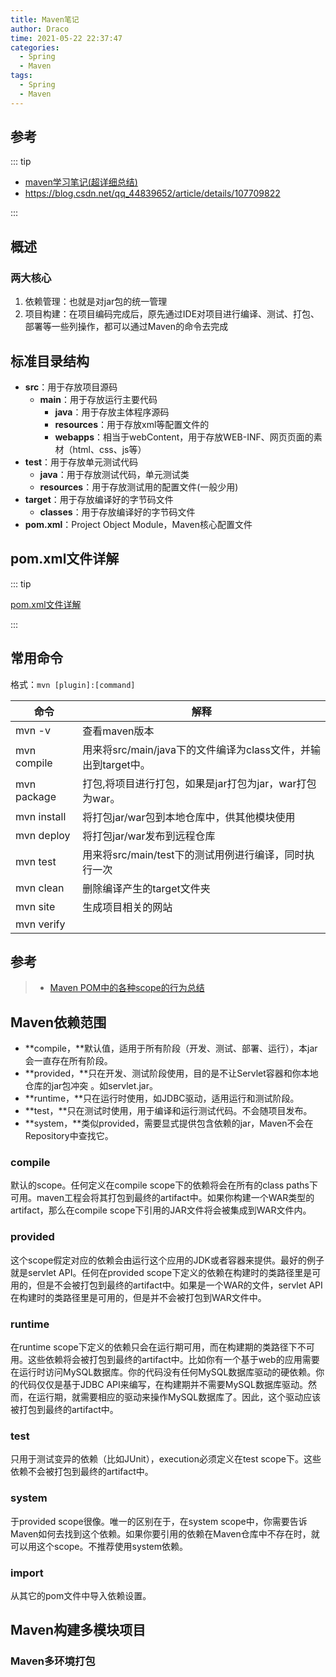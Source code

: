 ```yaml
---
title: Maven笔记
author: Draco
time: 2021-05-22 22:37:47
categories: 
  - Spring
  - Maven
tags: 
  - Spring
  - Maven
---
```




## 参考

::: tip 

- [maven学习笔记(超详细总结)](https://www.cnblogs.com/baizihua/p/11519509.html)
- https://blog.csdn.net/qq_44839652/article/details/107709822

:::



## 概述



### 两大核心

1. 依赖管理：也就是对jar包的统一管理
2. 项目构建：在项目编码完成后，原先通过IDE对项目进行编译、测试、打包、部署等一些列操作，都可以通过Maven的命令去完成





## 标准目录结构

- **src**：用于存放项目源码
  - **main**：用于存放运行主要代码
    - **java**：用于存放主体程序源码
    - **resources**：用于存放xml等配置文件的
    - **webapps**：相当于webContent，用于存放WEB-INF、网页页面的素材（html、css、js等）
- **test**：用于存放单元测试代码
  - **java**：用于存放测试代码，单元测试类
  - **resources**：用于存放测试用的配置文件(一般少用)
- **target**：用于存放编译好的字节码文件
  - **classes**：用于存放编译好的字节码文件
- **pom.xml**：Project Object Module，Maven核心配置文件



## pom.xml文件详解

::: tip

[pom.xml文件详解](https://blog.csdn.net/weixin_38569499/article/details/91456988?utm_medium=distribute.pc_relevant.none-task-blog-2%7Edefault%7EBlogCommendFromMachineLearnPai2%7Edefault-1.control&depth_1-utm_source=distribute.pc_relevant.none-task-blog-2%7Edefault%7EBlogCommendFromMachineLearnPai2%7Edefault-1.control)

:::





## 常用命令

格式：`mvn [plugin]:[command]`



| 命令        | 解释                                                         |
| ----------- | ------------------------------------------------------------ |
| mvn -v      | 查看maven版本                                                |
| mvn compile | 用来将src/main/java下的文件编译为class文件，并输出到target中。 |
| mvn package | 打包,将项目进行打包，如果是jar打包为jar，war打包为war。      |
| mvn install | 将打包jar/war包到本地仓库中，供其他模块使用                  |
| mvn deploy  | 将打包jar/war发布到远程仓库                                  |
| mvn test    | 用来将src/main/test下的测试用例进行编译，同时执行一次        |
| mvn clean   | 删除编译产生的target文件夹                                   |
| mvn site    | 生成项目相关的网站                                           |
| mvn verify  |                                                              |



## 参考

> - [Maven POM中的各种scope的行为总结](https://blog.csdn.net/cnweike/article/details/52221410?utm_medium=distribute.pc_relevant_t0.none-task-blog-BlogCommendFromMachineLearnPai2-1.channel_param&depth_1-utm_source=distribute.pc_relevant_t0.none-task-blog-BlogCommendFromMachineLearnPai2-1.channel_param)





## Maven依赖范围

- **compile，**默认值，适用于所有阶段（开发、测试、部署、运行），本jar会一直存在所有阶段。
- **provided，**只在开发、测试阶段使用，目的是不让Servlet容器和你本地仓库的jar包冲突 。如servlet.jar。
- **runtime，**只在运行时使用，如JDBC驱动，适用运行和测试阶段。
- **test，**只在测试时使用，用于编译和运行测试代码。不会随项目发布。
- **system，**类似provided，需要显式提供包含依赖的jar，Maven不会在Repository中查找它。



### compile

默认的scope。任何定义在compile scope下的依赖将会在所有的class paths下可用。maven工程会将其打包到最终的artifact中。如果你构建一个WAR类型的artifact，那么在compile scope下引用的JAR文件将会被集成到WAR文件内。



### provided

这个scope假定对应的依赖会由运行这个应用的JDK或者容器来提供。最好的例子就是servlet API。任何在provided scope下定义的依赖在构建时的类路径里是可用的，但是不会被打包到最终的artifact中。如果是一个WAR的文件，servlet API在构建时的类路径里是可用的，但是并不会被打包到WAR文件中。



### runtime

在runtime scope下定义的依赖只会在运行期可用，而在构建期的类路径下不可用。这些依赖将会被打包到最终的artifact中。比如你有一个基于web的应用需要在运行时访问MySQL数据库。你的代码没有任何MySQL数据库驱动的硬依赖。你的代码仅仅是基于JDBC API来编写，在构建期并不需要MySQL数据库驱动。然而，在运行期，就需要相应的驱动来操作MySQL数据库了。因此，这个驱动应该被打包到最终的artifact中。



### test

只用于测试变异的依赖（比如JUnit），execution必须定义在test scope下。这些依赖不会被打包到最终的artifact中。



### system

于provided scope很像。唯一的区别在于，在system scope中，你需要告诉Maven如何去找到这个依赖。如果你要引用的依赖在Maven仓库中不存在时，就可以用这个scope。不推荐使用system依赖。



### import

从其它的pom文件中导入依赖设置。



## Maven构建多模块项目





### Maven多环境打包